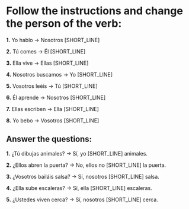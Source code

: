 # Follow the instructions and change the person of the verb:

**1.** Yo hablo → Nosotros [SHORT_LINE]

**2.** Tú comes → Él [SHORT_LINE]

**3.** Ella vive → Ellas [SHORT_LINE]

**4.** Nosotros buscamos → Yo [SHORT_LINE]

**5.** Vosotros leéis → Tú [SHORT_LINE]

**6.** Él aprende → Nosotros [SHORT_LINE]

**7.** Ellas escriben → Ella [SHORT_LINE]

**8.** Yo bebo → Vosotros [SHORT_LINE]

## Answer the questions:

**1.** ¿Tú dibujas animales? → Sí, yo [SHORT_LINE] animales.

**2.** ¿Ellos abren la puerta? → No, ellos no [SHORT_LINE] la puerta.

**3.** ¿Vosotros bailáis salsa? → Sí, nosotros [SHORT_LINE] salsa.

**4.** ¿Ella sube escaleras? → Sí, ella [SHORT_LINE] escaleras.

**5.** ¿Ustedes viven cerca? → Sí, nosotros [SHORT_LINE] cerca.